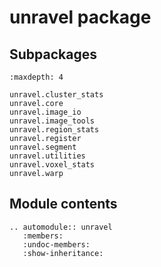 # unravel package

## Subpackages

```{toctree}
:maxdepth: 4

unravel.cluster_stats
unravel.core
unravel.image_io
unravel.image_tools
unravel.region_stats
unravel.register
unravel.segment
unravel.utilities
unravel.voxel_stats
unravel.warp
```

## Module contents

```{eval-rst}
.. automodule:: unravel
   :members:
   :undoc-members:
   :show-inheritance:
```
